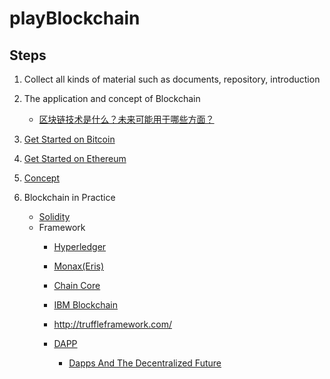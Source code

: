 # playBlockchain

## Steps
1. Collect all kinds of material such as documents, repository, introduction

2. The application and concept of Blockchain
   - [区块链技术是什么？未来可能用于哪些方面？](https://www.zhihu.com/question/27687960)
   
3. [Get Started on Bitcoin](./BITCOIN.md)
4. [Get Started on Ethereum](ETHEREUM.md)
4. [Concept](./CONCERPT.md)
3. Blockchain in Practice
   - [Solidity](./SOLIDITY.md)
   - Framework
      - [Hyperledger](https://github.com/hyperledger)
      - [Monax(Eris)](https://github.com/monax/monax)
      - [Chain Core](https://github.com/chain/chain)
      - [IBM Blockchain](https://github.com/IBM-Blockchain/learn-chaincode)
      - http://truffleframework.com/
      
      - [DAPP](https://github.com/dapphub/dapp)
         - [Dapps And The Decentralized Future](https://blockgeeks.com/guides/dapps-the-decentralized-future/)
   
